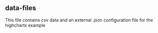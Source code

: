## data-files

This file contains csv data and an external .json configuration file for the highcharts example